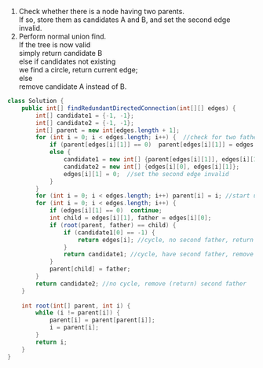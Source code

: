 1) Check whether there is a node having two parents.   
    If so, store them as candidates A and B, and set the second edge invalid.   
2) Perform normal union find.   
    If the tree is now valid   
           simply return candidate B  
    else if candidates not existing   
           we find a circle, return current edge;   
    else   
           remove candidate A instead of B.  
```java
class Solution {
    public int[] findRedundantDirectedConnection(int[][] edges) {
        int[] candidate1 = {-1, -1};
        int[] candidate2 = {-1, -1};
        int[] parent = new int[edges.length + 1];
        for (int i = 0; i < edges.length; i++) {  //check for two father
            if (parent[edges[i][1]] == 0)  parent[edges[i][1]] = edges[i][0];
            else {
                candidate1 = new int[] {parent[edges[i][1]], edges[i][1]};
                candidate2 = new int[] {edges[i][0], edges[i][1]};
                edges[i][1] = 0;  //set the second edge invalid
            }
        }
        for (int i = 0; i < edges.length; i++) parent[i] = i; //start union find
        for (int i = 0; i < edges.length; i++) {
            if (edges[i][1] == 0)  continue;
            int child = edges[i][1], father = edges[i][0];
            if (root(parent, father) == child) {
                if (candidate1[0] == -1) {  
                    return edges[i]; //cycle, no second father, return current edge
                }
                return candidate1; //cycle, have second father, remove (return) father in cycle
            }
            parent[child] = father;
        }
        return candidate2; //no cycle, remove (return) second father
    }
    
    int root(int[] parent, int i) {
        while (i != parent[i]) {
            parent[i] = parent[parent[i]];
            i = parent[i];
        }   
        return i;
    }
}
```
